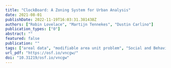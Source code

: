 ```yaml
---
title: "ClockBoard: A Zoning System for Urban Analysis"
date: 2021-08-01
publishDate: 2022-11-19T16:03:31.381438Z
authors: ["Robin Lovelace", "Martijn Tennekes", "Dustin Carlino"]
publication_types: ["0"]
abstract: ""
featured: false
publication: ""
tags: ["areal data", "modifiable area unit problem", "Social and Behavioral Sciences", "Urban Studies and Planning", "zoning", "zoning systems"]
url_pdf: "https://osf.io/vncgw/"
doi: "10.31219/osf.io/vncgw"
---
```


